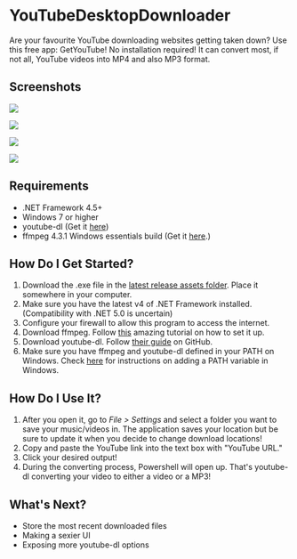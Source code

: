 # YouTubeDesktopDownloader
Are your favourite YouTube downloading websites getting taken down? Use this free app: GetYouTube! No installation required! It can convert most, if not all, YouTube videos into MP4 and also MP3 format. 

## Screenshots ##

![](https://i.imgur.com/dX6A7SG.png)

![](https://i.imgur.com/dBvjW6V.png)

![](https://i.imgur.com/I8Kyojc.png)

![](https://i.imgur.com/glARU6h.png)

## Requirements ##

- .NET Framework 4.5+
- Windows 7 or higher
- youtube-dl (Get it [here](https://yt-dl.org/latest/youtube-dl.exe))
- ffmpeg 4.3.1 Windows essentials build (Get it [here](https://www.gyan.dev/ffmpeg/builds/).)

## How Do I Get Started? ##

1. Download the .exe file in the [latest release assets folder](https://github.com/akcorp2003/YouTubeDesktopDownloader/releases/download/v2.0/YouTubeDownloaderDesktop.exe). Place it somewhere in your computer.
2. Make sure you have the latest v4 of .NET Framework installed. (Compatibility with .NET 5.0 is uncertain)
3. Configure your firewall to allow this program to access the internet. 
4. Download ffmpeg. Follow [this](http://www.wikihow.com/Install-FFmpeg-on-Windows) amazing tutorial on how to set it up.
5. Download youtube-dl. Follow [their guide](https://github.com/ytdl-org/youtube-dl) on GitHub.
6. Make sure you have ffmpeg and youtube-dl defined in your PATH on Windows. Check [here](https://docs.microsoft.com/en-us/previous-versions/office/developer/sharepoint-2010/ee537574(v=office.14)) for instructions on adding a PATH variable in Windows.

## How Do I Use It? 

1. After you open it, go to *File > Settings* and select a folder you want to save your music/videos in. The application saves your location but be sure to update it when you decide to change download locations!
2. Copy and paste the YouTube link into the text box with "YouTube URL."
3. Click your desired output!
4. During the converting process, Powershell will open up. That's youtube-dl converting your video to either a video or a MP3!

## What's Next? ##

- Store the most recent downloaded files
- Making a sexier UI
- Exposing more youtube-dl options
